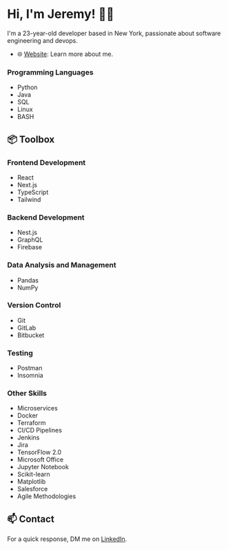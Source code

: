 # Hi, I'm Jeremy! 👋🏽

I'm a 23-year-old developer based in New York, passionate about software engineering and devops.

- 🌐 [Website](https://xjhcodex.github.io): Learn more about me.

### Programming Languages
- Python
- Java
- SQL
- Linux
- BASH

## 📦 Toolbox
### Frontend Development
- React
- Next.js
- TypeScript
- Tailwind

### Backend Development
- Nest.js
- GraphQL
- Firebase

### Data Analysis and Management
- Pandas
- NumPy

### Version Control
- Git
- GitLab
- Bitbucket

### Testing
- Postman
- Insomnia

### Other Skills
- Microservices
- Docker
- Terraform
- CI/CD Pipelines
- Jenkins
- Jira
- TensorFlow 2.0
- Microsoft Office
- Jupyter Notebook
- Scikit-learn
- Matplotlib
- Salesforce
- Agile Methodologies

## 📫 Contact
For a quick response, DM me on [LinkedIn](https://www.linkedin.com/in/jeremy-hernandez-1637ab229/).

